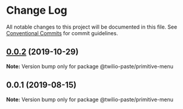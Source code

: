 # Change Log

All notable changes to this project will be documented in this file.
See [Conventional Commits](https://conventionalcommits.org) for commit guidelines.

## [0.0.2](https://github.com/twilio-labs/paste/compare/@twilio-paste/primitive-menu@0.0.1...@twilio-paste/primitive-menu@0.0.2) (2019-10-29)

**Note:** Version bump only for package @twilio-paste/primitive-menu





## 0.0.1 (2019-08-15)

**Note:** Version bump only for package @twilio-paste/primitive-menu
